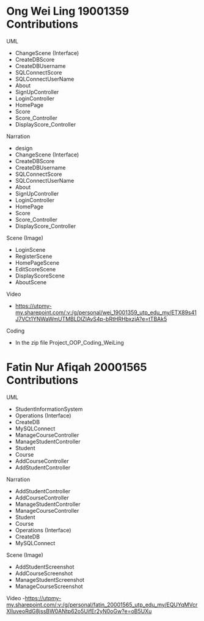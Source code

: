 # Ong Wei Ling 19001359 Contributions
UML 
- ChangeScene (Interface)
- CreateDBScore
- CreateDBUsername
- SQLConnectScore
- SQLConnectUserName
- About
- SignUpController
- LoginController
- HomePage
- Score
- Score_Controller
- DisplayScore_Controller

Narration
- design
- ChangeScene (Interface)
- CreateDBScore
- CreateDBUsername
- SQLConnectScore
- SQLConnectUserName
- About
- SignUpController
- LoginController
- HomePage
- Score
- Score_Controller
- DisplayScore_Controller

Scene (Image)
- LoginScene
- RegisterScene
- HomePageScene
- EditScoreScene
- DisplayScoreScene
- AboutScene

Video
- https://utpmy-my.sharepoint.com/:v:/g/personal/wei_19001359_utp_edu_my/ETX89s41J7VCt1YNWaWmUTMBLDIZlAvS4p-bRtHRHbxzjA?e=tTBAk5

Coding
- In the zip file Project_OOP_Coding_WeiLing

# Fatin Nur Afiqah 20001565 Contributions

UML
- StudentInformationSystem
- Operations (Interface)
- CreateDB
- MySQLConnect
- ManageCourseController
- ManageStudentController
- Student
- Course
- AddCourseController
- AddStudentController

Narration
- AddStudentController
- AddCourseController
- ManageStudentController
- ManageCourseController
- Student
- Course
- Operations (Interface)
- CreateDB
- MySQLConnect

Scene (Image)
- AddStudentScreenshot
- AddCourseScreenshot
- ManageStudentScreenshot
- ManageCourseScreenshot

Video
-https://utpmy-my.sharepoint.com/:v:/g/personal/fatin_20001565_utp_edu_my/EQUYqMVcrXlIuveoRdG8jssBW0ANtp62o5UifEr2yN0oGw?e=oB5UXu
